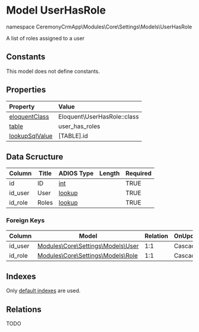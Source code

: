 # Model UserHasRole

namespace CeremonyCrmApp\Modules\Core\Settings\Models\UserHasRole

A list of roles assigned to a user

## Constants

This model does not define constants.

## Properties

| Property                                                                                 | Value                       |
| :--------------------------------------------------------------------------------------- | :-------------------------- |
| [eloquentClass](https://docs.wai.blue/adios-framework/models/properties#eloquentClass)   | Eloquent\UserHasRole::class |
| [table](https://docs.wai.blue/adios-framework/models/properties#table)                   | user_has_roles              |
| [lookupSqlValue](https://docs.wai.blue/adios-framework/models/properties#lookupSqlValue) | [TABLE].id                  |

## Data Scructure

| Column  | Title | ADIOS Type                                                               | Length | Required |
| ------- | ----- | ------------------------------------------------------------------------ | ------ | -------- |
| id      | ID    | [int](https://docs.wai.blue/adios-framework/models/attributes#int)       |        | TRUE     |
| id_user | User  | [lookup](https://docs.wai.blue/adios-framework/models/attributes#lookup) |        | TRUE     |
| id_role | Roles | [lookup](https://docs.wai.blue/adios-framework/models/attributes#lookup) |        | TRUE     |

### Foreign Keys

| Column  | Model                                             | Relation | OnUpdate | OnDelete |
| ------- | ------------------------------------------------- | -------- | -------- | -------- |
| id_user | [Modules\Core\Settings\Models\User](user.md)      | 1:1      | Cascade  | Cascade  |
| id_role | [Modules\Core\Settings\Models\Role](user-role.md) | 1:1      | Cascade  | Cascade  |

## Indexes

Only [default indexes](https://docs.wai.blue/adios-framework/default-indexes) are used.

## Relations

TODO

